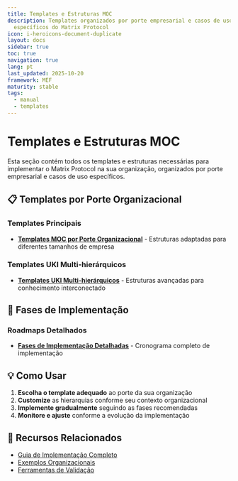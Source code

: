 ```yaml
---
title: Templates e Estruturas MOC
description: Templates organizados por porte empresarial e casos de uso
  específicos do Matrix Protocol
icon: i-heroicons-document-duplicate
layout: docs
sidebar: true
toc: true
navigation: true
lang: pt
last_updated: 2025-10-20
framework: MEF
maturity: stable
tags:
  - manual
  - templates
---
```

# Templates e Estruturas MOC

Esta seção contém todos os templates e estruturas necessárias para implementar o Matrix Protocol na sua organização, organizados por porte empresarial e casos de uso específicos.

## 📋 Templates por Porte Organizacional

### Templates Principais
- **[Templates MOC por Porte Organizacional](./templates-moc-por-porte-organizacional)** - Estruturas adaptadas para diferentes tamanhos de empresa

### Templates UKI Multi-hierárquicos
- **[Templates UKI Multi-hierárquicos](./templates-uki-multi-hierarquicos)** - Estruturas avançadas para conhecimento interconectado

## 🚀 Fases de Implementação

### Roadmaps Detalhados
- **[Fases de Implementação Detalhadas](./fases-implementacao-detalhadas)** - Cronograma completo de implementação

## 💡 Como Usar

1. **Escolha o template adequado** ao porte da sua organização
2. **Customize** as hierarquias conforme seu contexto organizacional
3. **Implemente gradualmente** seguindo as fases recomendadas
4. **Monitore e ajuste** conforme a evolução da implementação

## 📖 Recursos Relacionados

- [Guia de Implementação Completo](../index.md)
- [Exemplos Organizacionais](../examples)
- [Ferramentas de Validação](../tools)